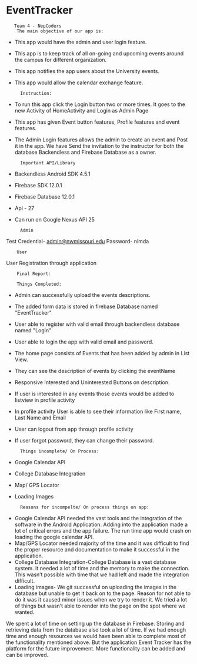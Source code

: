 # EventTracker
       Team 4 - NepCoders
        The main objective of our app is:
- This app would have the admin and user login feature.
- This app is to keep track of all on-going and upcoming events around the campus for different organization.
- This app notifies the app users about the University events.
- This app would allow the calendar exchange feature.

        Instruction:
* To run this app click the Login button two or more times. It goes to the new Activity of HomeActivity and Login as Admin Page
* This app has given Event button features, Profile features and event features.
* The Admin Login features allows the admin to create an event and Post it in the app.
We have Send the invitation to the instructor for both the database Backendless and Firebase Database as a owner.

        Important API/Library
- Backendless Android SDK 4.5.1
- Firebase SDK 12.0.1
- Firebase Database 12.0.1
- Api - 27
- Can run on Google Nexus API 25

        Admin
Test Credential- admin@nwmissouri.edu
Password- nimda

        User 
User Registration through application

        Final Report:   
        
        Things Completed:
- Admin can successfully upload the events descriptions.
- The added form data is stored in firebase Database named "EventTracker"
- User able to register with valid email through backendless database named "Login"
- User able to login the app with valid email and password.
- The home page consists of Events that has been added by admin in List View.
- They can see the description of events by clicking the eventName
- Responsive Interested and Uninterested Buttons on description.
- If user is interested in any events those events would be added to listview in profile activity
- In profile activity User is able to see their information like First name, Last Name and Email
- User can logout from app through profile activity
- If user forgot password, they can change their password.


        Things incomplete/ On Process:

* Google Calendar API
* College Database Integration
* Map/ GPS Locator
* Loading Images
 
        Reasons for incompelte/ On process things on app:

- Google Calendar API needed the vast tools and the integration of the software in the Android Application. Adding into the application made a lot of critical errors and the app failure. The run time app would crash on loading the google calendar API.
- Map/GPS Locator needed majority of the time and it was difficult to find the proper resource and documentation to make it successful in the application.
- College Database Integration-College Database is a vast database system. It needed a lot of time and the memory to make the connection. This wasn’t possible with time that we had left and made the integration difficult. 
- Loading images- We git successful on uploading the images in the database but unable to get it back on to the page. Reason for not able to do it was it caused minor issues when we try to render it. We tried a lot of things but wasn’t able to render into the page on the spot where we wanted. 

We spent a lot of time on setting up the database in Firebase. Storing and retrieving data from the database also took a lot of time. If we had enough time and enough resources we would have been able to complete most of the functionality mentioned above. But the application  Event Tracker has the platform for the future improvement. More functionality can be added and can be improved.


